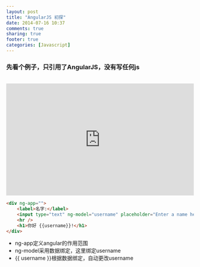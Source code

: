```yaml
---
layout: post
title: "AngularJS 初探"
date: 2014-07-16 10:37
comments: true
sharing: true
footer: true
categories: [Javascript]
---
```


### 先看个例子，只引用了AngularJS，没有写任何js

<br />

<iframe width="100%" height="300" src="http://jsfiddle.net/wanghuida/Zcer7/1/embedded/result,js,html,css" allowfullscreen="allowfullscreen" frameborder="0"></iframe>

```html
<div ng-app="">
    <label>名字:</label>
    <input type="text" ng-model="username" placeholder="Enter a name here" />
    <hr />
    <h1>你好 {{username}}!</h1>
</div>
```

+ ng-app定义angular的作用范围
+ ng-model采用数据绑定，这里绑定username
+ {{ username }}根据数据绑定，自动更改username

